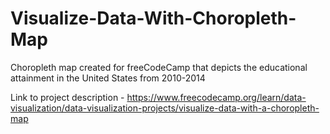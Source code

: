 # Visualize-Data-With-Choropleth-Map

Choropleth map created for freeCodeCamp that depicts the educational attainment in the United States from 2010-2014

Link to project description - https://www.freecodecamp.org/learn/data-visualization/data-visualization-projects/visualize-data-with-a-choropleth-map

